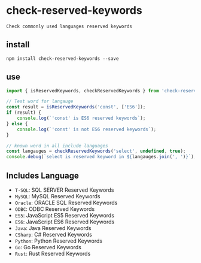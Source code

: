 # check-reserved-keywords

    Check commonly used languages reserved keywords

## install

```
npm install check-reserved-keywords --save
```

## use

```js
import { isReservedKeywords, checkReservedKeywords } from 'check-reserved-keywords';

// Test word for langauge
const result = isReservedKeywords('const', ['ES6']);
if (result) {
    console.log(`'const' is ES6 reserved keywords`);
} else {
    console.log(`'const' is not ES6 reserved keywords`);
}

// known word in all include languages
const langauges = checkReservedKeywords('select', undefined, true);
console.debug(`select is reserved keyword in ${langauges.join(', ')}`);

```

## Includes Language

* `T-SQL`: SQL SERVER Reserved Keywords
* `MySQL`: MySQL Reserved Keywords
* `Oracle`: ORACLE SQL Reserved Keywords
* `ODBC`: ODBC Reserved Keywords
* `ES5`: JavaScript ES5 Reserved Keywords
* `ES6`: JavaScript ES6 Reserved Keywords
* `Java`: Java Reserved Keywords
* `CSharp`: C# Reserved Keywords
* `Python`: Python Reserved Keywords
* `Go`: Go Reserved Keywords
* `Rust`: Rust Reserved Keywords

